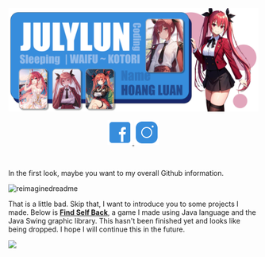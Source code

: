 <div align="center">
  <a><img src ="https://raw.githubusercontent.com/Julylun/JulyLun/main/waifu.png" alt ="July's Banner"></a>
</div>

<p align="center">
  <a href = "https://www.facebook.com/Sieunhan.anhhung.gaodo/">
    <img width="50vw" src="https://raw.githubusercontent.com/Julylun/JulyLun/main/icon/fbicon.png" alt ="fb icon image" >  
  </a>
  <a href = "https://www.instagram.com/julylun.cat/">
    <img width="50vw" src="https://raw.githubusercontent.com/Julylun/JulyLun/main/icon/igicon.png" alt ="ig icon image" >  
  </a>
</p>

</br>

<div>
  <p>In the first look, maybe you want to my overall Github information.</p>  
  <img src="https://myreadme.vercel.app/api/embed/Julylun?panels=userstatistics,toprepositories,toplanguages,commitgraph" alt="reimaginedreadme" />
  <p>That is a little bad. Skip that, I want to introduce you to some projects I made.
Below is <a href = "https://github.com/Julylun/FindSelfBack"><b>Find Self Back</b></a>, a game I made using Java language and the Java Swing graphic library. This hasn't been finished yet and looks like being dropped. I hope I will continue this in the future.</p>
  <a href = "https://github.com/Julylun/FindSelfBack"><img src = "https://github-readme-stats.vercel.app/api/pin/?username=Julylun&repo=FindSelfBack"></a>
</div>









<!--
**Julylun/JulyLun** is a ✨ _special_ ✨ repository because its `README.md` (this file) appears on your GitHub profile.

Here are some ideas to get you started:

- 🔭 I’m currently working on ...
- 🌱 I’m currently learning ...
- 👯 I’m looking to collaborate on ...
- 🤔 I’m looking for help with ...
- 💬 Ask me about ...
- 📫 How to reach me: ...
- 😄 Pronouns: ...
- ⚡ Fun fact: ...
-->

